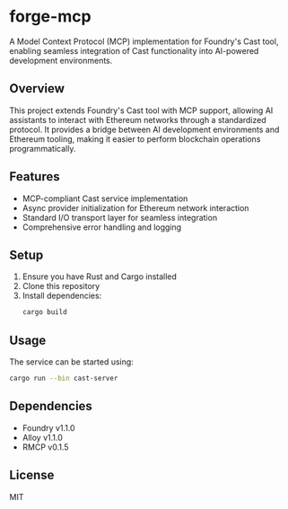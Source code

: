 # forge-mcp

A Model Context Protocol (MCP) implementation for Foundry's Cast tool, enabling seamless integration of Cast functionality into AI-powered development environments.

## Overview

This project extends Foundry's Cast tool with MCP support, allowing AI assistants to interact with Ethereum networks through a standardized protocol. It provides a bridge between AI development environments and Ethereum tooling, making it easier to perform blockchain operations programmatically.

## Features

- MCP-compliant Cast service implementation
- Async provider initialization for Ethereum network interaction
- Standard I/O transport layer for seamless integration
- Comprehensive error handling and logging

## Setup

1. Ensure you have Rust and Cargo installed
2. Clone this repository
3. Install dependencies:
   ```bash
   cargo build
   ```

## Usage

The service can be started using:
```bash
cargo run --bin cast-server
```

## Dependencies

- Foundry v1.1.0
- Alloy v1.1.0
- RMCP v0.1.5

## License

MIT